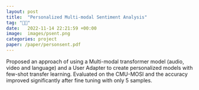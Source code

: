 ```yaml
---
layout: post
title:  "Personalized Multi-modal Sentiment Analysis"
tag: "🤖🧠"
date:   2022-11-14 22:21:59 +00:00
image:  images/psent.png
categories: project
paper: /paper/personsent.pdf
---
```

Proposed an approach of using a Multi-modal transformer model (audio, video and language) and a User
Adapter to create personalized models with few-shot transfer learning.
Evaluated on the CMU-MOSI and the accuracy improved significantly after fine tuning with only 5 samples.